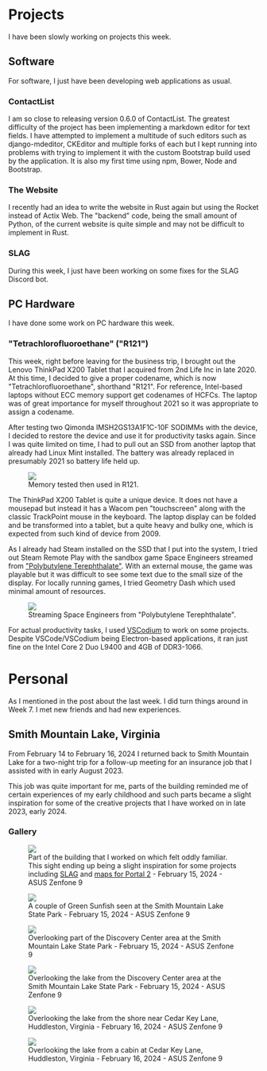 # Projects
I have been slowly working on projects this week.

## Software
For software, I just have been developing web applications as usual.

### ContactList
I am so close to releasing version 0.6.0 of ContactList. The greatest difficulty of the project has been implementing a markdown editor for text fields. I have attempted to implement a multitude of such editors such as django-mdeditor, CKEditor and multiple forks of each but I kept running into problems with trying to implement it with the custom Bootstrap build used by the application. It is also my first time using npm, Bower, Node and Bootstrap.

### The Website
I recently had an idea to write the website in Rust again but using the Rocket instead of Actix Web. The "backend" code, being the small amount of Python, of the current website is quite simple and may not be difficult to implement in Rust. 

### SLAG
During this week, I just have been working on some fixes for the SLAG Discord bot.

## PC Hardware
I have done some work on PC hardware this week.

### "Tetrachlorofluoroethane" ("R121")
This week, right before leaving for the business trip, I brought out the Lenovo ThinkPad X200 Tablet that I acquired from 2nd Life Inc in late 2020. At this time, I decided to give a proper codename, which is now "Tetrachlorofluoroethane", shorthand "R121". For reference, Intel-based laptops without ECC memory support get codenames of HCFCs. The laptop was of great importance for myself throughout 2021 so it was appropriate to assign a codename.

After testing two Qimonda IMSH2GS13A1F1C-10F SODIMMs with the device, I decided to restore the device and use it for productivity tasks again. Since I was quite limited on time, I had to pull out an SSD from another laptop that already had Linux Mint installed. The battery was already replaced in presumably 2021 so battery life held up.

<figure>
    <img src="/static/blog/9/r121_mem.webp">
    <figcaption>Memory tested then used in R121.</figcaption>
</figure>


The ThinkPad X200 Tablet is quite a unique device. It does not have a mousepad but instead it has a Wacom pen "touchscreen" along with the classic TrackPoint mouse in the keyboard. The laptop display can be folded and be transformed into a tablet, but a quite heavy and bulky one, which is expected from such kind of device from 2009. 

As I already had Steam installed on the SSD that I put into the system, I tried out Steam Remote Play with the sandbox game Space Engineers streamed from ["Polybutylene Terephthalate"](../../projects/pc_pbt/). With an external mouse, the game was playable but it was difficult to see some text due to the small size of the display. For locally running games, I tried Geometry Dash which used minimal amount of resources.

<figure>
    <img src="/static/blog/9/r121_se.webp">
    <figcaption>Streaming Space Engineers from "Polybutylene Terephthalate".</figcaption>
</figure>

For actual productivity tasks, I used [VSCodium](https://vscodium.com/) to work on some projects. Despite VSCode/VSCodium being Electron-based applications, it ran just fine on the Intel Core 2 Duo L9400 and 4GB of DDR3-1066.

# Personal
As I mentioned in the post about the last week. I did turn things around in Week 7. I met new friends and had new experiences. 

## Smith Mountain Lake, Virginia
From February 14 to February 16, 2024 I returned back to Smith Mountain Lake for a two-night trip for a follow-up meeting for an insurance job that I assisted with in early August 2023. 

This job was quite important for me, parts of the building reminded me of certain experiences of my early childhood and such parts became a slight inspiration for some of the creative projects that I have worked on in late 2023, early 2024. 

### Gallery


<figure>
    <img src="/static/blog/9/sml_1.webp">
    <figcaption>Part of the building that I worked on which felt oddly familiar. This sight ending up being a slight inspiration for some projects including <a href="../../projects/slag">SLAG</a> and <a href="../../projects/p2maps">maps for Portal 2</a> - February 15, 2024 - ASUS Zenfone 9</figcaption>
</figure>

<figure>
    <img src="/static/blog/9/sml_2.webp">
    <figcaption>A couple of Green Sunfish seen at the Smith Mountain Lake State Park - February 15, 2024 - ASUS Zenfone 9</figcaption>
</figure>

<figure>
    <img src="/static/blog/9/sml_3.webp">
    <figcaption>Overlooking part of the Discovery Center area at the Smith Mountain Lake State Park - February 15, 2024 - ASUS Zenfone 9</figcaption>
</figure>

<figure>
    <img src="/static/blog/9/sml_4.webp">
    <figcaption>Overlooking the lake from the Discovery Center area at the Smith Mountain Lake State Park - February 15, 2024 - ASUS Zenfone 9</figcaption>
</figure>

<figure>
    <img src="/static/blog/9/sml_5.webp">
    <figcaption>Overlooking the lake from the shore near Cedar Key Lane, Huddleston, Virginia - February 16, 2024 - ASUS Zenfone 9</figcaption>
</figure>

<figure>
    <img src="/static/blog/9/sml_6.webp">
    <figcaption>Overlooking the lake from a cabin at Cedar Key Lane, Huddleston, Virginia - February 16, 2024 - ASUS Zenfone 9</figcaption>
</figure>